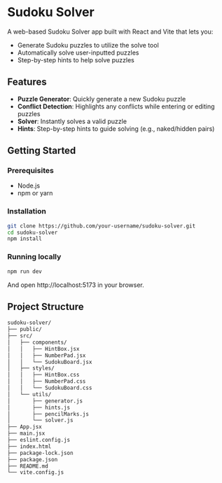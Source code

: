 # Sudoku Solver

A web-based Sudoku Solver app built with React and Vite that lets you:
- Generate Sudoku puzzles to utilize the solve tool
- Automatically solve user-inputted puzzles
- Step-by-step hints to help solve puzzles

## Features

- **Puzzle Generator**: Quickly generate a new Sudoku puzzle  
- **Conflict Detection**: Highlights any conflicts while entering or editing puzzles  
- **Solver**: Instantly solves a valid puzzle
- **Hints**: Step-by-step hints to guide solving (e.g., naked/hidden pairs)

## Getting Started

### Prerequisites

- Node.js
- npm or yarn

### Installation

```bash
git clone https://github.com/your-username/sudoku-solver.git
cd sudoku-solver
npm install
```
### Running locally
```bash
npm run dev
```
And open http://localhost:5173 in your browser.

## Project Structure
```bash
sudoku-solver/
├── public/
├── src/
│   ├── components/
│   │   ├── HintBox.jsx
│   │   ├── NumberPad.jsx
│   │   └── SudokuBoard.jsx
│   ├── styles/
│   │   ├── HintBox.css
│   │   ├── NumberPad.css
│   │   └── SudokuBoard.css
│   └── utils/
│       ├── generator.js
│       ├── hints.js
│       ├── pencilMarks.js
│       └── solver.js
├── App.jsx
├── main.jsx
├── eslint.config.js
├── index.html
├── package-lock.json
├── package.json
├── README.md
└── vite.config.js
```
